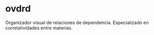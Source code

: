 # ovdrd
Organizador visual de relaciones de dependencia. Especializado en correlatividades entre materias.
